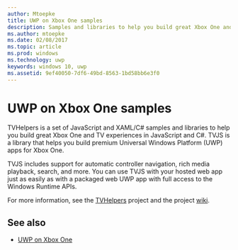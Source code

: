 ---author: Mtoepke
title: UWP on Xbox One samples
description: Samples and libraries to help you build great Xbox One and TV experiences.
ms.author: mtoepke
ms.date: 02/08/2017
ms.topic: article
ms.prod: windows
ms.technology: uwp
keywords: windows 10, uwp
ms.assetid: 9ef40050-7df6-49bd-8563-1bd58bb6e3f0
---# UWP on Xbox One samplesTVHelpers is a set of JavaScript and XAML/C# samples and libraries to help you build great Xbox One and TV experiences in JavaScript and C#. TVJS is a library that helps you build premium Universal Windows Platform (UWP) apps for Xbox One. TVJS includes support for automatic controller navigation, rich media playback, search, and more. You can use TVJS with your hosted web app just as easily as with a packaged web UWP app with full access to the Windows Runtime APIs.  For more information, see the [TVHelpers](https://github.com/Microsoft/TVHelpers) project and the project [wiki](https://github.com/Microsoft/TVHelpers/wiki).## See also- [UWP on Xbox One](index.md)